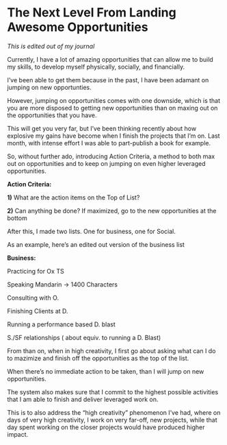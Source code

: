 # The Next Level From Landing Awesome Opportunities


 _This is edited out of my journal_

Currently, I have a lot of amazing opportunities that can allow me to build my
skills, to develop myself physically, socially, and financially.

I’ve been able to get them because in the past, I have been adamant on jumping
on new opportunties.

However, jumping on opportunities comes with one downside, which is that you
are more disposed to getting new opportunities than on maxing out on the
opportunities that you have.

This will get you very far, but I’ve been thinking recently about how
explosive my gains have become when I finish the projects that I’m on. Last
month, with intense effort I was able to part-publish a book for example.

So, without further ado, introducing Action Criteria, a method to both max out
on opportunities and to keep on jumping on even higher leveraged
opportunities.

 **Action Criteria:**

 **1)** What are the action items on the Top of List?

 **2)** Can anything be done? If maximized, go to the new opportunities at the
bottom

After this, I made two lists. One for business, one for Social.

As an example, here’s an edited out version of the business list

 **Business:**

Practicing for Ox TS

Speaking Mandarin → 1400 Characters

Consulting with O.

Finishing Clients at D.

Running a performance based D. blast

S./SF relationships ( about equiv. to running a D. Blast)

From than on, when in high creativity, I first go about asking what can I do
to mazimize and finish off the opportunities as the top of the list.

When there’s no immediate action to be taken, than I will jump on new
opportunities.

The system also makes sure that I commit to the highest possible activities
that I am able to finish and deliver leveraged work on.

This is to also address the “high creativity” phenomenon I’ve had, where on
days of very high creativity, I work on very far-off, new projects, while that
day spent working on the closer projects would have produced higher impact.

